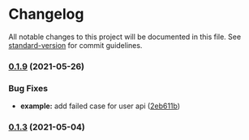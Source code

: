 # Changelog

All notable changes to this project will be documented in this file. See [standard-version](https://github.com/conventional-changelog/standard-version) for commit guidelines.

### [0.1.9](https://github.com/jellydn/next-validations/compare/v0.1.9-0...v0.1.9) (2021-05-26)


### Bug Fixes

* **example:** add failed case for user api ([2eb611b](https://github.com/jellydn/next-validations/commit/2eb611bce0067485b5b32ceded04f939bc4f6ad3))

### [0.1.3](https://github.com/jellydn/next-validations/compare/v0.1.2...v0.1.3) (2021-05-04)

